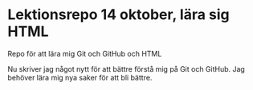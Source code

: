 # Lektionsrepo 14 oktober, lära sig HTML
Repo för att lära mig Git och GitHub och HTML

Nu skriver jag något nytt för att bättre förstå mig på Git och GitHub. Jag behöver lära mig nya saker för att bli bättre.